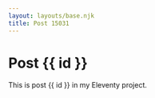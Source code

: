```yaml
---
layout: layouts/base.njk
title: Post 15031
---
```


# Post {{ id }}

This is post {{ id }} in my Eleventy project.
